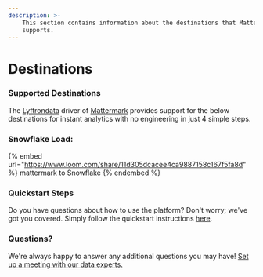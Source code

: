 ```yaml
---
description: >-
    This section contains information about the destinations that Mattermark
    supports.
---
```


# Destinations

### Supported Destinations

The [Lyftrondata](https://www.lyftrondata.com/) driver of [Mattermark](https://www.lyftrondata.com/integration/mattermark/) provides support for the below destinations for instant analytics with no engineering in just 4 simple steps.

### Snowflake Load:

{% embed url="https://www.loom.com/share/11d305dcacee4ca9887158c167f5fa8d" %}
mattermark to Snowflake
{% endembed %}

### Quickstart Steps

Do you have questions about how to use the platform? Don't worry; we've got you covered. Simply follow the quickstart instructions [here](../../../quickstart-steps.md).

### Questions? <a href="#questions" id="questions"></a>

We're always happy to answer any additional questions you may have! [Set up a meeting with our data experts.](https://www.lyftrondata.com/book-a-meeting/)
